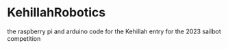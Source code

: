 # KehillahRobotics
the raspberry pi and arduino code for the Kehillah entry for the 2023 sailbot competition
